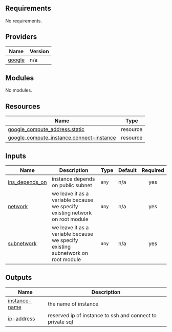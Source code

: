 ## Requirements

No requirements.

## Providers

| Name | Version |
|------|---------|
| <a name="provider_google"></a> [google](#provider\_google) | n/a |

## Modules

No modules.

## Resources

| Name | Type |
|------|------|
| [google_compute_address.static](https://registry.terraform.io/providers/hashicorp/google/latest/docs/resources/compute_address) | resource |
| [google_compute_instance.connect-instance](https://registry.terraform.io/providers/hashicorp/google/latest/docs/resources/compute_instance) | resource |

## Inputs

| Name | Description | Type | Default | Required |
|------|-------------|------|---------|:--------:|
| <a name="input_ins_depends_on"></a> [ins\_depends\_on](#input\_ins\_depends\_on) | instance depends on public subnet | `any` | n/a | yes |
| <a name="input_network"></a> [network](#input\_network) | we leave it as a variable because we specify existing network on root module | `any` | n/a | yes |
| <a name="input_subnetwork"></a> [subnetwork](#input\_subnetwork) | we leave it as a variable because we specify existing subnetwork on root module | `any` | n/a | yes |

## Outputs

| Name | Description |
|------|-------------|
| <a name="output_instance-name"></a> [instance-name](#output\_instance-name) | the name of instance |
| <a name="output_ip-address"></a> [ip-address](#output\_ip-address) | reserved ip of instance to ssh and connect to private sql |
